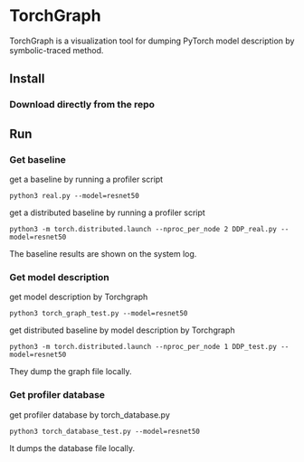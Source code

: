 # TorchGraph

TorchGraph is a visualization tool for dumping PyTorch model description by symbolic-traced method.

## Install

### Download directly from the repo

## Run 

### Get baseline 

get a baseline by running a profiler script
```
python3 real.py --model=resnet50 
```

get a distributed baseline by running a profiler script
```
python3 -m torch.distributed.launch --nproc_per_node 2 DDP_real.py --model=resnet50 
```
The baseline results are shown on the system log.

### Get model description

get model description by Torchgraph
```
python3 torch_graph_test.py --model=resnet50 
```

get distributed baseline by model description by Torchgraph
```
python3 -m torch.distributed.launch --nproc_per_node 1 DDP_test.py --model=resnet50 
```
They dump the graph file locally.

### Get profiler database

get profiler database by torch_database.py
```
python3 torch_database_test.py --model=resnet50 
```
It dumps the database file locally.


